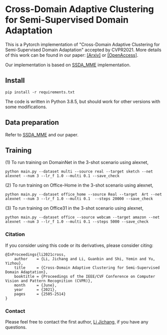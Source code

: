 # Cross-Domain Adaptive Clustering for Semi-Supervised Domain Adaptation

This is a Pytorch implementation of "Cross-Domain Adaptive Clustering for Semi-Supervised Domain Adaptation" accepted by CVPR2021.
More details of this work can be found in our paper: [[Arxiv]](https://arxiv.org/abs/2104.09415) or [[OpenAccess]](https://openaccess.thecvf.com/content/CVPR2021/html/Li_Cross-Domain_Adaptive_Clustering_for_Semi-Supervised_Domain_Adaptation_CVPR_2021_paper.html).

Our implementation is based on [SSDA_MME](https://github.com/VisionLearningGroup/SSDA_MME) implementation.

## Install

`pip install -r requirements.txt`

The code is written in Python 3.8.5, but should work for other versions with some modifications.


## Data preparation

Refer to [SSDA_MME](https://github.com/VisionLearningGroup/SSDA_MME) and our paper.

## Training
(1) To run training on DomainNet in the 3-shot scenario using alexnet,

`python main.py --dataset multi --source real --target sketch --net alexnet --num 3 --lr_f 1.0 --multi 0.1 --save_check`

(2) To run training on Office-Home in the 3-shot scenario using alexnet,

`python main.py --dataset office_home --source Real --target  Art --net alexnet --num 3 --lr_f 1.0 --multi 0.1  --steps 20000 --save_check`


(3) To run training on Office31 in the 3-shot scenario using alexnet,

`python main.py --dataset office --source webcam --target amazon --net alexnet --num 3 --lr_f 1.0 --multi 0.1 --steps 5000 --save_check`


### Citation
If you consider using this code or its derivatives, please consider citing:

```
@InProceedings{li2021cross,
    author    = {Li, Jichang and Li, Guanbin and Shi, Yemin and Yu, Yizhou},
    title     = {Cross-Domain Adaptive Clustering for Semi-Supervised Domain Adaptation},
    booktitle = {Proceedings of the IEEE/CVF Conference on Computer Vision and Pattern Recognition (CVPR)},
    month     = {June},
    year      = {2021},
    pages     = {2505-2514}
}
```
### Contact
Please feel free to contact the first author, [Li Jichang](https://lijichang.github.io/), if you have any questions.
